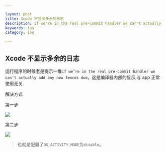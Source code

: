 ```yaml
---

layout: post
title: Xcode 不显示多余的日志
description: if we're in the real pre-commit handler we can't actually add any new fences due to CA restriction
keywords: ios
category: ios

---
```


## Xcode 不显示多余的日志

运行程序的时候老是提示一堆`if we’re in the real pre-commit handler we can’t actually add any new fences due`。这是编译器内部的显示,与 app 正常使用无关.

解决方式

第一步

![](http://image.psvmc.cn/20171109092526786.png!github)

第二步

![](http://image.psvmc.cn/20171109092606005.png!github)

> 也就是配置了`OS_ACTIVITY_MODE`为`disable`。 
